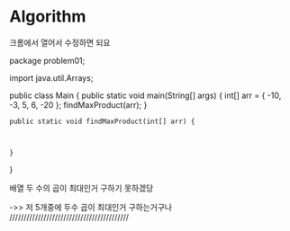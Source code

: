 # Algorithm
크롬에서 열어서 수정하면 되요 
 
package problem01;

import java.util.Arrays;

public class Main {
	public static void main(String[] args) {
		int[] arr = { -10, -3, 5, 6, -20 };
		findMaxProduct(arr);
	}

	public static void findMaxProduct(int[] arr) {
		
		
		
	}
}


배열 두 수의 곱이 최대인거 구하기
못하겠당

->> 저 5개중에 두수 곱이 최대인거 구하는거구나 
//////////////////////////////////////////
